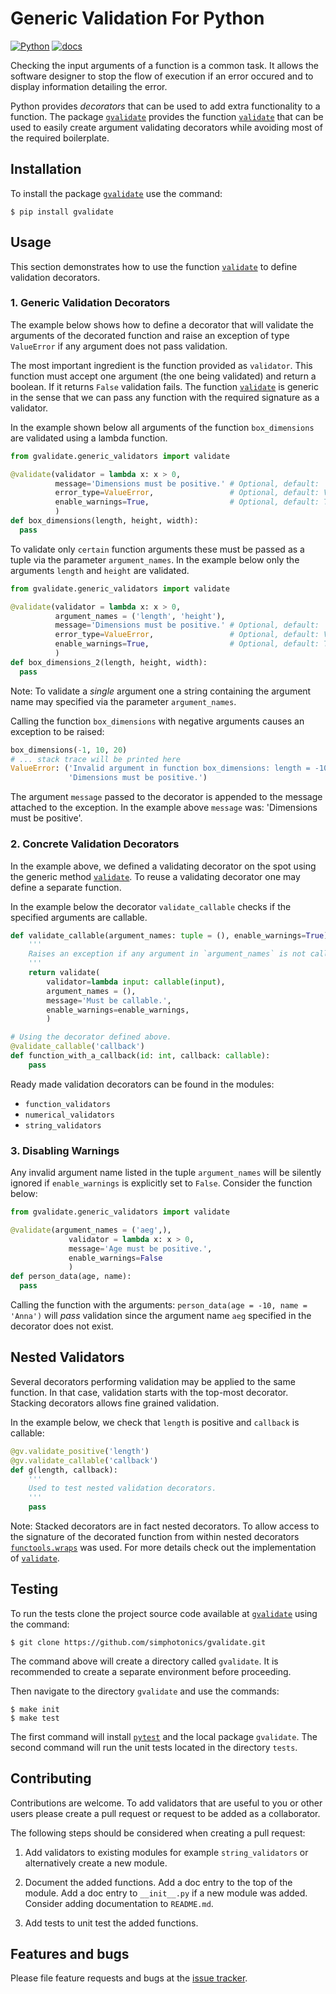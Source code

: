 # Generic Validation For Python
[![Python](https://github.com/simphotonics/gvalidate/actions/workflows/python.yml/badge.svg)](https://github.com/simphotonics/gvalidate/actions/workflows/python.yml)
[![docs](https://raw.githubusercontent.com/simphotonics/gvalidate/main/images/docs-badge.svg)](https://gvalidate.simphotonics.com)

Checking the input arguments of a function is a common task.
It allows the software designer to stop the flow of execution if
an error occured and to display information detailing the error.

Python provides *decorators* that can be used to add extra
functionality to a function. The package [`gvalidate`][gvalidate]
provides the function [`validate`][validate] that
can be used to easily create argument validating decorators
while avoiding most of the
required boilerplate.

## Installation

To install the package [`gvalidate`][gvalidate] use the command:
```Console
$ pip install gvalidate
```

## Usage

This section demonstrates how to use the function [`validate`][validate]
to define validation decorators.

### 1. Generic Validation Decorators

The example below shows how to define a decorator that will validate
the arguments of the decorated function and
raise an exception of type `ValueError` if any argument does not pass validation.

The most important ingredient is the function provided as `validator`.
This function must accept one argument (the one
being validated) and return a boolean.
If it returns `False` validation fails.
The function [`validate`][validate] is generic in the sense that we
can pass any function with the required signature as a validator.

In the example shown below all arguments of the function `box_dimensions`
are validated using a lambda function.
``` python
from gvalidate.generic_validators import validate

@validate(validator = lambda x: x > 0,
          message='Dimensions must be positive.' # Optional, default: ''
          error_type=ValueError,                 # Optional, default: ValueError
          enable_warnings=True,                  # Optional, default: True
          )
def box_dimensions(length, height, width):
  pass
```

To validate only `certain` function arguments these must
be passed as a tuple via the parameter `argument_names`.
In the example below only the arguments `length` and `height` are
validated.
``` python
from gvalidate.generic_validators import validate

@validate(validator = lambda x: x > 0,
          argument_names = ('length', 'height'),
          message='Dimensions must be positive.' # Optional, default: ''
          error_type=ValueError,                 # Optional, default: ValueError
          enable_warnings=True,                  # Optional, default: True
          )
def box_dimensions_2(length, height, width):
  pass
```
Note: To validate a *single* argument one a string containing the argument name may
specified via the parameter `argument_names`.

Calling the function `box_dimensions` with negative arguments
causes an exception to be raised:
``` python
box_dimensions(-1, 10, 20)
# ... stack trace will be printed here
ValueError: ('Invalid argument in function box_dimensions: length = -10.'
             'Dimensions must be positive.')

```
The argument `message` passed to the decorator is appended to the
message attached to the exception. In the example above `message` was:
'Dimensions must be positive'.

### 2. Concrete Validation Decorators

In the example above, we defined a validating decorator on the spot
using the generic method [`validate`][validate].
To reuse a validating decorator one may define a separate function.

In the example below the decorator `validate_callable` checks if the
specified arguments are callable.
```Python
def validate_callable(argument_names: tuple = (), enable_warnings=True):
    '''
    Raises an exception if any argument in `argument_names` is not callable.
    '''
    return validate(
        validator=lambda input: callable(input),
        argument_names = (),
        message='Must be callable.',
        enable_warnings=enable_warnings,
        )

# Using the decorator defined above.
@validate_callable('callback')
def function_with_a_callback(id: int, callback: callable):
    pass

```

Ready made validation decorators can be found in the modules:

- `function_validators`
- `numerical_validators`
- `string_validators`

### 3. Disabling Warnings

Any invalid argument name listed in the tuple `argument_names`
will be silently ignored if `enable_warnings` is explicitly set to `False`.
Consider the function below:
``` python
from gvalidate.generic_validators import validate

@validate(argument_names = ('aeg',),
             validator = lambda x: x > 0,
             message='Age must be positive.',
             enable_warnings=False
             )
def person_data(age, name):
  pass
```
Calling the function with the arguments: `person_data(age = -10, name = 'Anna')`
will *pass* validation since the argument name `aeg` specified
in the decorator does not exist.

## Nested Validators

Several decorators performing validation
may be applied to the same function.
In that case, validation starts with the top-most decorator.
Stacking decorators allows fine grained validation.

In the example below, we check that `length` is positive and `callback` is callable:
```Python
@gv.validate_positive('length')
@gv.validate_callable('callback')
def g(length, callback):
    '''
    Used to test nested validation decorators.
    '''
    pass
```

Note: Stacked decorators are in fact nested decorators. To allow
access to the signature of the decorated
function from within nested decorators
[`functools.wraps`](https://docs.python.org/3/library/functools.html#functools.wraps)
was used. For more details check out the implementation of [`validate`][validate].

## Testing

To run the tests clone the project source code available at
[`gvalidate`](https://github.com/simphotonics/gvalidate)
using the command:
```
$ git clone https://github.com/simphotonics/gvalidate.git
```
The command above will create a directory called `gvalidate`.
It is recommended to create a separate environment before proceeding.

Then navigate to the directory `gvalidate` and use the commands:
```Console
$ make init
$ make test
```
The first command will install [`pytest`][pytest] and the local package
`gvalidate`. The second command
will run the unit tests located in the directory `tests`.

## Contributing

Contributions are welcome. To add validators that are useful to you
or other users please create a pull request or request to be added
as a collaborator.

The following steps should be considered when creating a pull request:

1. Add validators to existing modules for example `string_validators` or
   alternatively create a new module.

2. Document the added functions. Add a doc entry to the top of the module.
   Add a doc entry to `__init__.py` if a new module was added.
   Consider adding documentation to `README.md`.

3. Add tests to unit test the added functions.


## Features and bugs

Please file feature requests and bugs at the [issue tracker].


[issue tracker]: https://github.com/simphotonics/gvalidate/issues

[gvalidate]: https://github.com/simphotonics/gvalidate

[pytest]: https://pypi.org/project/pytest/

[validate]: https://gvalidate.simphotonics.com/reference/gvalidate/generic/#validate
